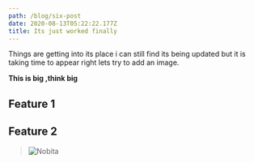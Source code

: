 ```yaml
---
path: /blog/six-post
date: 2020-08-13T05:22:22.177Z
title: Its just worked finally
---
```

Things are getting into its place i can still find its being updated but it is taking time to appear right lets try to add an image. 





**This is big ,think big**

## **Feature 1**

## **Feature 2**







> ![Nobita](/assets/nobita.png "Nobita")